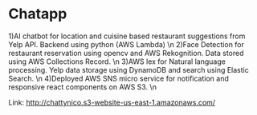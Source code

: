 # Chatapp
1)AI chatbot for location and cuisine based restaurant suggestions from Yelp API. Backend using python (AWS Lambda) \n
2)Face Detection for restaurant reservation using opencv and AWS Rekognition. Data stored using AWS Collections Record. \n
3)AWS lex for Natural language processing. Yelp data storage using DynamoDB and search using Elastic Search. \n
4)Deployed AWS SNS  micro service for notification and responsive react components on AWS S3. \n


Link:
http://chattynico.s3-website-us-east-1.amazonaws.com/
